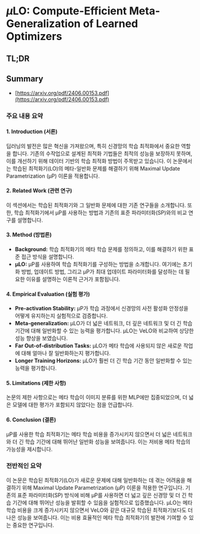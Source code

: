 # $μ$LO: Compute-Efficient Meta-Generalization of Learned Optimizers
## TL;DR
## Summary
- [https://arxiv.org/pdf/2406.00153.pdf](https://arxiv.org/pdf/2406.00153.pdf)

### 주요 내용 요약

#### 1. Introduction (서론)
딥러닝의 발전은 많은 혁신을 가져왔으며, 특히 신경망의 학습 최적화에서 중요한 역할을 합니다. 기존의 수작업으로 설계된 최적화 기법들은 최적의 성능을 보장하지 못하며, 이를 개선하기 위해 데이터 기반의 학습 최적화 방법이 주목받고 있습니다. 이 논문에서는 학습된 최적화기(LO)의 메타-일반화 문제를 해결하기 위해 Maximal Update Parametrization (µP) 이론을 적용합니다.

#### 2. Related Work (관련 연구)
이 섹션에서는 학습된 최적화기와 그 일반화 문제에 대한 기존 연구들을 소개합니다. 또한, 학습 최적화기에서 µP를 사용하는 방법과 기존의 표준 파라미터화(SP)와의 비교 연구를 설명합니다.

#### 3. Method (방법론)
- **Background:** 학습 최적화기의 메타 학습 문제를 정의하고, 이를 해결하기 위한 표준 접근 방식을 설명합니다.
- **µLO:** µP를 사용하여 학습 최적화기를 구성하는 방법을 소개합니다. 여기에는 초기화 방법, 업데이트 방법, 그리고 µP가 최대 업데이트 파라미터화를 달성하는 데 필요한 이유를 설명하는 이론적 근거가 포함됩니다.

#### 4. Empirical Evaluation (실험 평가)
- **Pre-activation Stability:** µP가 학습 과정에서 신경망의 사전 활성화 안정성을 어떻게 유지하는지 실험적으로 검증합니다.
- **Meta-generalization:** µLO가 더 넓은 네트워크, 더 깊은 네트워크 및 더 긴 학습 기간에 대해 일반화할 수 있는 능력을 평가합니다. µLO는 VeLO와 비교하여 상당한 성능 향상을 보였습니다.
- **Far Out-of-distribution Tasks:** µLO가 메타 학습에 사용되지 않은 새로운 작업에 대해 얼마나 잘 일반화하는지 평가합니다.
- **Longer Training Horizons:** µLO가 훨씬 더 긴 학습 기간 동안 일반화할 수 있는 능력을 평가합니다.

#### 5. Limitations (제한 사항)
논문의 제한 사항으로는 메타 학습이 이미지 분류를 위한 MLP에만 집중되었으며, 더 넓은 모델에 대한 평가가 포함되지 않았다는 점을 언급합니다.

#### 6. Conclusion (결론)
µP를 사용한 학습 최적화기는 메타 학습 비용을 증가시키지 않으면서 더 넓은 네트워크와 더 긴 학습 기간에 대해 뛰어난 일반화 성능을 보여줍니다. 이는 저비용 메타 학습의 가능성을 제시합니다.

### 전반적인 요약
이 논문은 학습된 최적화기(LO)가 새로운 문제에 대해 일반화하는 데 겪는 어려움을 해결하기 위해 Maximal Update Parametrization (µP) 이론을 적용한 연구입니다. 기존의 표준 파라미터화(SP) 방식에 비해 µP를 사용하면 더 넓고 깊은 신경망 및 더 긴 학습 기간에 대해 뛰어난 성능을 발휘할 수 있음을 실험적으로 입증했습니다. µLO는 메타 학습 비용을 크게 증가시키지 않으면서 VeLO와 같은 대규모 학습된 최적화기보다도 더 나은 성능을 보여줍니다. 이는 비용 효율적인 메타 학습 최적화기의 발전에 기여할 수 있는 중요한 연구입니다.
